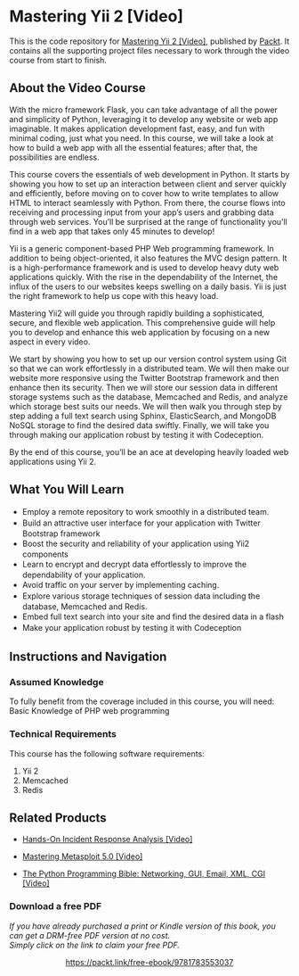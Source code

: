 # Mastering Yii 2 [Video]
This is the code repository for [Mastering Yii 2 [Video]](https://www.packtpub.com/web-development/mastering-yii-2-video?utm_source=github&utm_medium=repository&utm_campaign=9781783553037), published by [Packt](https://www.packtpub.com/?utm_source=github). It contains all the supporting project files necessary to work through the video course from start to finish.
## About the Video Course
With the micro framework Flask, you can take advantage of all the power and simplicity of Python, leveraging it to develop any website or web app imaginable. It makes application development fast, easy, and fun with minimal coding, just what you need. In this course, we will take a look at how to build a web app with all the essential features; after that, the possibilities are endless.

This course covers the essentials of web development in Python. It starts by showing you how to set up an interaction between client and server quickly and efficiently, before moving on to cover how to write templates to allow HTML to interact seamlessly with Python. From there, the course flows into receiving and processing input from your app’s users and grabbing data through web services. You’ll be surprised at the range of functionality you’ll find in a web app that takes only 45 minutes to develop!

Yii is a generic component-based PHP Web programming framework. In addition to being object-oriented, it also features the MVC design pattern. It is a high-performance framework and is used to develop heavy duty web applications quickly. With the rise in the dependability of the Internet, the influx of the users to our websites keeps swelling on a daily basis. Yii is just the right framework to help us cope with this heavy load.

Mastering Yii2 will guide you through rapidly building a sophisticated, secure, and flexible web application. This comprehensive guide will help you to develop and enhance this web application by focusing on a new aspect in every video.

We start by showing you how to set up our version control system using Git so that we can work effortlessly in a distributed team. We will then make our website more responsive using the Twitter Bootstrap framework and then enhance then its security. Then we will store our session data in different storage systems such as the database, Memcached and Redis, and analyze which storage best suits our needs. We will then walk you through step by step adding a full text search using Sphinx, ElasticSearch, and MongoDB NoSQL storage to find the desired data swiftly. Finally, we will take you through making our application robust by testing it with Codeception.

By the end of this course, you’ll be an ace at developing heavily loaded web applications using Yii 2.

<H2>What You Will Learn</H2>
<DIV class=book-info-will-learn-text>
<UL>
<LI><SPAN style="LINE-HEIGHT: 20px; BACKGROUND-COLOR: transparent">Employ a remote repository to work smoothly in a distributed team.&nbsp;</SPAN> 
<LI><SPAN style="LINE-HEIGHT: 20px; BACKGROUND-COLOR: transparent">Build an attractive user interface for your application with Twitter Bootstrap framework</SPAN> 
<LI><SPAN style="LINE-HEIGHT: 20px; BACKGROUND-COLOR: transparent">Boost the security and reliability of your application using Yii2 components</SPAN> 
<LI><SPAN style="LINE-HEIGHT: 20px; BACKGROUND-COLOR: transparent">Learn to encrypt and decrypt data effortlessly to improve the dependability of your application.</SPAN> 
<LI><SPAN style="LINE-HEIGHT: 20px; BACKGROUND-COLOR: transparent">Avoid traffic on your server by implementing caching.</SPAN> 
<LI><SPAN style="LINE-HEIGHT: 20px; BACKGROUND-COLOR: transparent">Explore various storage techniques of session data including the database, Memcached and Redis.</SPAN> 
<LI><SPAN style="LINE-HEIGHT: 20px; BACKGROUND-COLOR: transparent">Embed full text search into your site and find the desired data in a flash</SPAN> 
<LI><SPAN style="LINE-HEIGHT: 20px; BACKGROUND-COLOR: transparent">Make your application robust by testing it with Codeception</SPAN> </LI></UL></DIV>

## Instructions and Navigation
### Assumed Knowledge
To fully benefit from the coverage included in this course, you will need:<br/>
Basic Knowledge of PHP web programming

### Technical Requirements
This course has the following software requirements:<br/>
1. Yii 2 
2. Memcached 
3. Redis

## Related Products
* [Hands-On Incident Response Analysis [Video]](https://www.packtpub.com/networking-and-servers/hands-incident-response-analysis-video?utm_source=github&utm_medium=repository&utm_campaign=9781838552046)

* [Mastering Metasploit 5.0 [Video]](https://www.packtpub.com/networking-and-servers/mastering-metasploit-50-video?utm_source=github&utm_medium=repository&utm_campaign=9781838551544)

* [The Python Programming Bible: Networking, GUI, Email, XML, CGI [Video]](https://www.packtpub.com/application-development/python-programming-bible-networking-gui-email-xml-cgi-video?utm_source=github&utm_medium=repository&utm_campaign=9781838559960)

### Download a free PDF

 <i>If you have already purchased a print or Kindle version of this book, you can get a DRM-free PDF version at no cost.<br>Simply click on the link to claim your free PDF.</i>
<p align="center"> <a href="https://packt.link/free-ebook/9781783553037">https://packt.link/free-ebook/9781783553037 </a> </p>